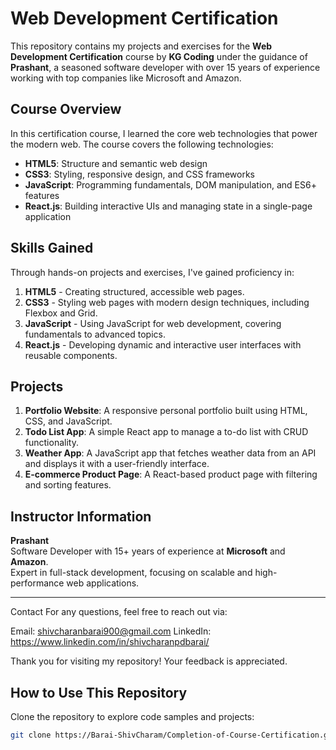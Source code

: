 # Web Development Certification

This repository contains my projects and exercises for the **Web Development Certification** course by **KG Coding** under the guidance of **Prashant**, a seasoned software developer with over 15 years of experience working with top companies like Microsoft and Amazon.

## Course Overview

In this certification course, I learned the core web technologies that power the modern web. The course covers the following technologies:

- **HTML5**: Structure and semantic web design
- **CSS3**: Styling, responsive design, and CSS frameworks
- **JavaScript**: Programming fundamentals, DOM manipulation, and ES6+ features
- **React.js**: Building interactive UIs and managing state in a single-page application

## Skills Gained

Through hands-on projects and exercises, I've gained proficiency in:

1. **HTML5** - Creating structured, accessible web pages.
2. **CSS3** - Styling web pages with modern design techniques, including Flexbox and Grid.
3. **JavaScript** - Using JavaScript for web development, covering fundamentals to advanced topics.
4. **React.js** - Developing dynamic and interactive user interfaces with reusable components.

## Projects

1. **Portfolio Website**: A responsive personal portfolio built using HTML, CSS, and JavaScript.
2. **Todo List App**: A simple React app to manage a to-do list with CRUD functionality.
3. **Weather App**: A JavaScript app that fetches weather data from an API and displays it with a user-friendly interface.
4. **E-commerce Product Page**: A React-based product page with filtering and sorting features.

## Instructor Information

**Prashant**  
Software Developer with 15+ years of experience at **Microsoft** and **Amazon**.  
Expert in full-stack development, focusing on scalable and high-performance web applications.

---


Contact
For any questions, feel free to reach out via:

Email: shivcharanbarai900@gmail.com
LinkedIn: https://www.linkedin.com/in/shivcharanpdbarai/



Thank you for visiting my repository! Your feedback is appreciated.


## How to Use This Repository

Clone the repository to explore code samples and projects:

```bash
git clone https://Barai-ShivCharam/Completion-of-Course-Certification.git
